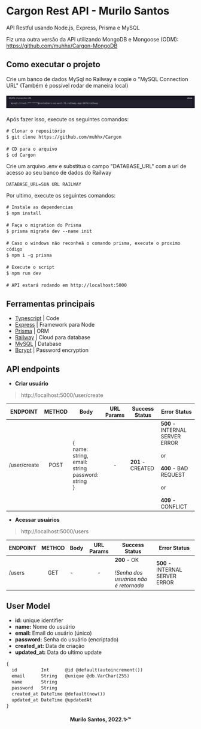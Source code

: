 <h1>Cargon Rest API - Murilo Santos</h1>

API Restful usando Node.js, Express, Prisma e MySQL

Fiz uma outra versão da API utilizando MongoDB e Mongoose (ODM): https://github.com/muhhx/Cargon-MongoDB

## Como executar o projeto
Crie um banco de dados MySql no Railway e copie o "MySQL Connection URL" (Também é possível rodar de maneira local)
<h4 align="center">
  <img alt="Readme" title="Readme" src="./github/RAILWAY_CONNECT.png" />
</h4>

Após fazer isso, execute os seguintes comandos:
```
# Clonar o repositório
$ git clone https://github.com/muhhx/Cargon

# CD para o arquivo
$ cd Cargon
```

Crie um arquivo .env e substitua o campo "DATABASE_URL" com a url de acesso ao seu banco de dados do Railway
```
DATABASE_URL=SUA URL RAILWAY
```
Por ultimo, execute os seguintes comandos:

```
# Instale as dependencias
$ npm install

# Faça o migration do Prisma
$ prisma migrate dev --name init

# Caso o windows não reconheã o comando prisma, execute o proximo código
$ npm i -g prisma

# Execute o script
$ npm run dev

# API estará rodando em http://localhost:5000
```
  

## Ferramentas principais
- [Typescript](https://www.typescriptlang.org/) | Code
- [Express](https://expressjs.com/) | Framework para Node
- [Prisma](https://www.prisma.io/) | ORM
- [Railway](https://railway.app/) | Cloud para database
- [MySQL](https://www.mysql.com/) | Database
- [Bcrypt](https://www.npmjs.com/package/bcrypt) | Password encryption


## API endpoints

- **Criar usuário**
> http://localhost:5000/user/create

| ENDPOINT | METHOD | Body | URL Params | Success Status | Error Status              |
| -------- | :----: | ---- | :--------: | ---------------- | --------------------------- |
| /user/create | POST    | {</br>name: string,</br>email: string</br>password: string</br>}      | -          | **201** - CREATED</br>          | **500** - INTERNAL SERVER ERROR </br></br> or </br></br> **400** - BAD REQUEST </br></br> or </br></br> **409** - CONFLICT |

- **Acessar usuários**
> http://localhost:5000/users

| ENDPOINT | METHOD | Body | URL Params | Success Status | Error Status              |
| -------- | :----: | ---- | :--------: | ---------------- | --------------------------- |
| /users | GET    | -      | -         | **200** - OK</br> </br>*!Senha dos usuários não é retornada*        | **500** - INTERNAL SERVER ERROR |

## User Model
- **id:** unique identifier
- **name:** Nome do usuário
- **email:** Email do usuário (único)
- **password:** Senha do usuário (encriptado)
- **created_at:** Data de criação
- **updated_at:** Data do ultimo update

```
{
  id         Int      @id @default(autoincrement())
  email      String   @unique @db.VarChar(255)
  name       String
  password   String
  created_at DateTime @default(now())
  updated_at DateTime @updatedAt
}
```


<h4 align="center">Murilo Santos, 2022.✨™</h4>
